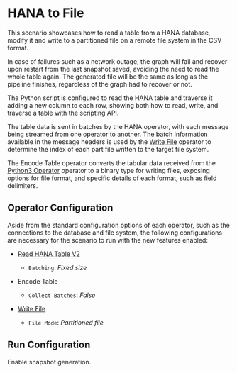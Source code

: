 <!-- loio866afc28b4374022ae5b109a936c42bd -->

# HANA to File

This scenario showcases how to read a table from a HANA database, modify it and write to a partitioned file on a remote file system in the CSV format.



In case of failures such as a network outage, the graph will fail and recover upon restart from the last snapshot saved, avoiding the need to read the whole table again. The generated file will be the same as long as the pipeline finishes, regardless of the graph had to recover or not.

The Python script is configured to read the HANA table and traverse it adding a new column to each row, showing both how to read, write, and traverse a table with the scripting API.

The table data is sent in batches by the HANA operator, with each message being streamed from one operator to another. The batch information available in the message headers is used by the [Write File](../data-intelligence-operators/write-file-7c3672c.md) operator to determine the index of each part file written to the target file system.

The Encode Table operator converts the tabular data received from the [Python3 Operator](../data-intelligence-operators/python3-operator-0211803.md) operator to a binary type for writing files, exposing options for file format, and specific details of each format, such as field delimiters.



<a name="loio866afc28b4374022ae5b109a936c42bd__section_qqv_31p_pqb"/>

## Operator Configuration

Aside from the standard configuration options of each operator, such as the connections to the database and file system, the following configurations are necessary for the scenario to run with the new features enabled:

-   [Read HANA Table V2](../data-intelligence-operators/read-hana-table-v2-b51aded.md)

    -   `Batching`: *Fixed size*


-   Encode Table
    -   `Collect Batches`: *False*


-   [Write File](../data-intelligence-operators/write-file-7c3672c.md)
    -   `File Mode`: *Partitioned file*





<a name="loio866afc28b4374022ae5b109a936c42bd__section_ttc_1bp_pqb"/>

## Run Configuration

Enable snapshot generation.

